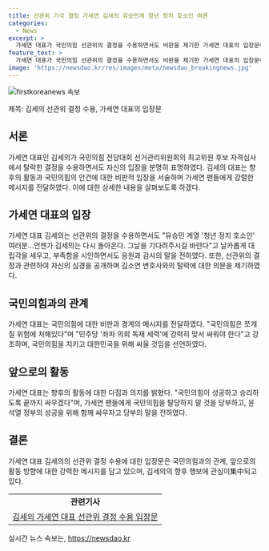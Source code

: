 ```yaml
---
title: 선관위 기각 결정 가세연 김세의 유승민계 청년 정치 호소인 여론
categories:
  - News
excerpt: >
  가세연 대표가 국민의힘 선관위의 결정을 수용하면서도 비판을 제기한 가세연 대표의 입장문이 화제다. 선관위의 최고위원 후보 자격심사에서 탈락한 김세의와 김소연 변호사의 재심 신청이 기각되자 김 대표는 결과를 받아들이겠다는 입장을 밝혔지만, 단일화를 위해 싸웠던 본인의 심경을 공개했다. 또한, 국민의힘 탈당을 막고 대한민국을 지키겠다는 메시지를 전하며 선관위의 결정에 대한 의문을 제기했다. 또한, 이러한 상황에서 김 대표가 포용적인 태도를 취하면서도 강한 의지를 보였고, 국민의힘에 대한 애정과 지지를 다시 한번 강조했다.
feature_text: >
  가세연 대표가 국민의힘 선관위의 결정을 수용하면서도 비판을 제기한 가세연 대표의 입장문이 화제다. 선관위의 최고위원 후보 자격심사에서 탈락한 김세의와 김소연 변호사의 재심 신청이 기각되자 김 대표는 결과를 받아들이겠다는 입장을 밝혔지만, 단일화를 위해 싸웠던 본인의 심경을 공개했다. 또한, 국민의힘 탈당을 막고 대한민국을 지키겠다는 메시지를 전하며 선관위의 결정에 대한 의문을 제기했다. 또한, 이러한 상황에서 김 대표가 포용적인 태도를 취하면서도 강한 의지를 보였고, 국민의힘에 대한 애정과 지지를 다시 한번 강조했다.
image: 'https://newsdao.kr/res/images/meta/newsdao_breakingnews.jpg'
---
```


<p><img src="https://newsdao.kr/res/images/meta/newsdao_breakingnews.jpg" alt="firstkoreanews 속보" /></p>

<p>제목: 김세의 선관위 결정 수용, 가세연 대표의 입장문</p>

<h2 data-ke-size="size26">서론</h2>

<p data-ke-size="size16">가세연 대표인 김세의가 국민의힘 전당대회 선거관리위원회의 최고위원 후보 자격심사에서 탈락한 결정을 수용하면서도 자신의 입장을 분명히 표명하였다. 김세의 대표는 향후의 활동과 국민의힘의 안건에 대한 비판적 입장을 서술하며 가세연 팬들에게 강렬한 메시지를 전달하였다. 이에 대한 상세한 내용을 살펴보도록 하겠다.</p>

<h2 data-ke-size="size26">가세연 대표의 입장</h2>

<p data-ke-size="size16">가세연 대표 김세의는 선관위의 결정을 수용하면서도 "유승민 계열 '청년 정치 호소인' 여러분…언젠가 김세의는 다시 돌아온다. 그날을 기다려주시길 바란다"고 날카롭게 대립각을 세우고, 부족함을 시인하면서도 응원과 감사의 말을 전하였다. 또한, 선관위의 결정과 관련하여 자신의 심경을 공개하며 김소연 변호사와의 탈락에 대한 의문을 제기하였다.</p>

<h2 data-ke-size="size26">국민의힘과의 관계</h2>

<p data-ke-size="size16">가세연 대표는 국민의힘에 대한 비판과 경계의 메시지를 전달하였다. "국민의힘은 쪼개질 위험에 처해있다"며 "민주당 '좌파 의회 독재 세력'에 강력히 맞서 싸워야 한다"고 강조하며, 국민의힘을 지키고 대한민국을 위해 싸울 것임을 선언하였다.</p>

<h2 data-ke-size="size26">앞으로의 활동</h2>

<p data-ke-size="size16">가세연 대표는 향후의 활동에 대한 다짐과 의지를 밝혔다. "국민의힘이 성공하고 승리하도록 끝까지 싸우겠다"며, 가세연 팬들에게 국민의힘을 탈당하지 말 것을 당부하고, 윤석열 정부의 성공을 위해 함께 싸우자고 당부의 말을 전하였다.</p>

<h2 data-ke-size="size26">결론</h2>

<p data-ke-size="size16">가세연 대표 김세의의 선관위 결정 수용에 대한 입장문은 국민의힘과의 관계, 앞으로의 활동 방향에 대한 강력한 메시지를 담고 있으며, 김세의의 향후 행보에 관심이集中되고 있다.</p>

<table>
    <tr>
        <td style="text-align: center; height: 17px;"><b>관련기사</b></td>
    </tr>
    <tr>
        <td style="text-align: center; height: 17px;"><a href="https://www.samplelink.com">김세의 가세연 대표 선관위 결정 수용 입장문</a></td>
    </tr>
</table>
실시간 뉴스 속보는, <a href="https://newsdao.kr" rel="dofollow">https://newsdao.kr</a>


